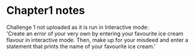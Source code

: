 # Chapter1 notes
Challenge 1 not uploaded as it is run in Interactive mode:\
'Create an error of your very own by entering your favourite 
ice cream flavour in interactive mode. Then, make up for your 
misdeed and enter a statement that prints the name of your 
favourite ice cream.'
 
